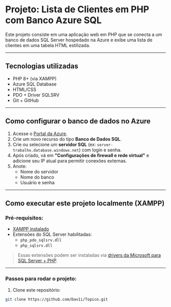 # Projeto: Lista de Clientes em PHP com Banco Azure SQL

Este projeto consiste em uma aplicação web em PHP que se conecta a um banco de dados SQL Server hospedado na Azure e exibe uma lista de clientes em uma tabela HTML estilizada.

---

## Tecnologias utilizadas

- PHP 8+ (via XAMPP)
- Azure SQL Database
- HTML/CSS
- PDO + Driver SQLSRV
- Git + GitHub

---

## Como configurar o banco de dados no Azure

1. Acesse o [Portal da Azure](https://portal.azure.com).
2. Crie um novo recurso do tipo **Banco de Dados SQL**.
3. Crie ou selecione um **servidor SQL** (ex: `server-trabalho.database.windows.net`) com login e senha.
4. Após criado, vá em **"Configurações de firewall e rede virtual"** e adicione seu IP atual para permitir conexões externas.
5. Anote:
   - Nome do servidor
   - Nome do banco
   - Usuário e senha

---

## Como executar este projeto localmente (XAMPP)

### Pré-requisitos:

- [XAMPP instalado](https://www.apachefriends.org/pt_br/index.html)
- Extensões do SQL Server habilitadas:
  - `php_pdo_sqlsrv.dll`
  - `php_sqlsrv.dll`

> Essas extensões podem ser instaladas via [drivers da Microsoft para SQL Server + PHP](https://learn.microsoft.com/sql/connect/php/download-drivers-php-sql-server).

---

### Passos para rodar o projeto:

1. Clone este repositório:

```bash
git clone https://github.com/Dav1i/Topico.git
